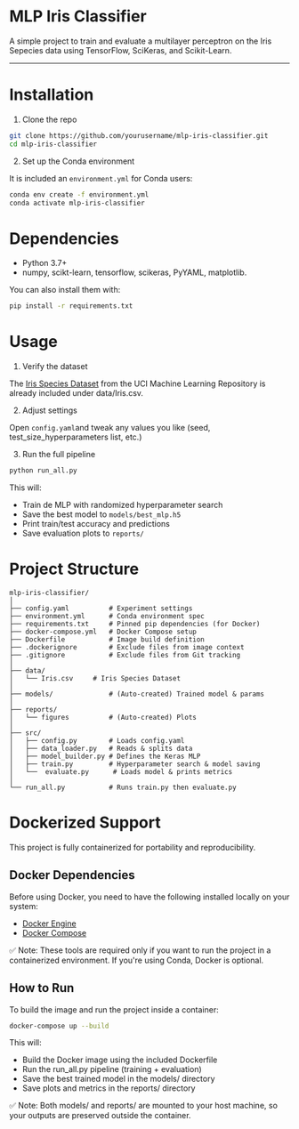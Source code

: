 # MLP Iris Classifier

A simple project to train and evaluate a multilayer perceptron on the Iris Sepecies data using TensorFlow, SciKeras, and Scikit-Learn.

---

# Installation

1. Clone the repo

```bash
git clone https://github.com/yourusername/mlp-iris-classifier.git
cd mlp-iris-classifier
```

2. Set up the Conda environment

It is included an `environment.yml` for Conda users: 

```bash 
conda env create -f environment.yml
conda activate mlp-iris-classifier
```

# Dependencies 

- Python 3.7+
- numpy, scikt-learn, tensorflow, scikeras, PyYAML, matplotlib. 

You can also install them with:

```bash
pip install -r requirements.txt
```

# Usage

1. Verify the dataset

The [Iris Species Dataset](https://archive.ics.uci.edu/dataset/53/iris) from the UCI Machine Learning Repository is already included under data/Iris.csv.

2. Adjust settings

Open `config.yaml`and tweak any values you like (seed, test_size_hyperparameters list, etc.)

3. Run the full pipeline

```bash
python run_all.py
```

This will: 

- Train de MLP with randomized hyperparameter search
- Save the best model to `models/best_mlp.h5`
- Print train/test accuracy and predictions
- Save evaluation plots to `reports/`

# Project Structure

```
mlp-iris-classifier/
│
├── config.yaml          # Experiment settings
├── environment.yml      # Conda environment spec
├── requirements.txt     # Pinned pip dependencies (for Docker)
├── docker-compose.yml   # Docker Compose setup
├── Dockerfile           # Image build definition
├── .dockerignore        # Exclude files from image context
├── .gitignore           # Exclude files from Git tracking
│
├── data/
│   └── Iris.csv     # Iris Species Dataset
│
├── models/              # (Auto-created) Trained model & params
│
├── reports/
│   └── figures          # (Auto-created) Plots
│
├── src/
│   ├── config.py        # Loads config.yaml
│   ├── data_loader.py   # Reads & splits data
│   ├── model_builder.py # Defines the Keras MLP
│   ├── train.py         # Hyperparameter search & model saving
│   └──  evaluate.py      # Loads model & prints metrics
│
└── run_all.py           # Runs train.py then evaluate.py
```

# Dockerized Support

This project is fully containerized for portability and reproducibility.

## Docker Dependencies 

Before using Docker, you need to have the following installed locally on your system:

- [Docker Engine](https://docs.docker.com/get-started/get-docker/)
- [Docker Compose](https://docs.docker.com/compose/install/)

✅ Note: These tools are required only if you want to run the project in a containerized environment. If you're using Conda, Docker is optional.

## How to Run 

To build the image and run the project inside a container:

```bash
docker-compose up --build
```

This will:

- Build the Docker image using the included Dockerfile
- Run the run_all.py pipeline (training + evaluation)
- Save the best trained model in the models/ directory
- Save plots and metrics in the reports/ directory

✅ Note: Both models/ and reports/ are mounted to your host machine, so your outputs are preserved outside the container.
